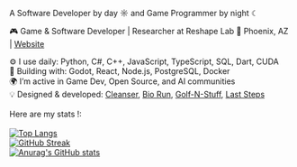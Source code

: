 A Software Developer by day ☼ and Game Programmer by night ☾

🎮 Game & Software Developer | Researcher at Reshape Lab
📍 Phoenix, AZ | [Website](https://www.devtaj.com/) 

⚙️ I use daily: Python, C#, C++, JavaScript, TypeScript, SQL, Dart, CUDA <br />
🚀 Building with: Godot, React, Node.js, PostgreSQL, Docker <br />
🌍 I’m active in Game Dev, Open Source, and AI communities <br />
💡 Designed & developed: [Cleanser](https://github.com/tajsDev/cleanser), [Bio Run](https://ceias.nau.edu/capstone/projects/CS/2024/MotusMethods_F23/), [Golf-N-Stuff](https://major-lag.itch.io/golf-n-stuff), [Last Steps](https://tajdev.itch.io/last-steps) <br />
<br />Here are my stats !: <br />
<br />
[![Top Langs](https://github-readme-stats.vercel.app/api/top-langs/?username=tajsDev&show_icons=true&theme=transparent&layout=compact&card_width=400&card_height=300)](https://github.com/anuraghazra/github-readme-stats)
<br />
[![GitHub Streak](https://streak-stats.demolab.com?user=tajsDev&theme=transparent&short_numbers=true&mode=weekly&card_width=400&card_height=300)](https://git.io/streak-stats)
<br />
[![Anurag's GitHub stats](https://github-readme-stats.vercel.app/api?username=tajsDev&show_icons=true&theme=transparent&card_width=400&card_height=300&hide_rank=true)](https://github.com/anuraghazra/github-readme-stats)
<br />
